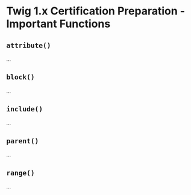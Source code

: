 # Twig 1.x Certification Preparation - Important Functions

## `attribute()`

...

## `block()`

...

## `include()`

...

## `parent()`

...

## `range()`

...
